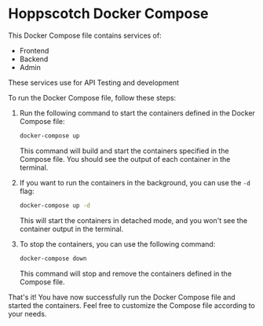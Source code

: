 # Hoppscotch Docker Compose

This Docker Compose file contains services of: 
- Frontend
- Backend
- Admin

These services use for API Testing and development

To run the Docker Compose file, follow these steps:

1. Run the following command to start the containers defined in the Docker Compose file:

    ```bash
    docker-compose up
    ```

    This command will build and start the containers specified in the Compose file. You should see the output of each container in the terminal.

2. If you want to run the containers in the background, you can use the `-d` flag:

    ```bash
    docker-compose up -d
    ```

    This will start the containers in detached mode, and you won't see the container output in the terminal.

3. To stop the containers, you can use the following command:

    ```bash
    docker-compose down
    ```

    This command will stop and remove the containers defined in the Compose file.

That's it! You have now successfully run the Docker Compose file and started the containers. Feel free to customize the Compose file according to your needs.